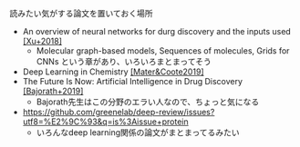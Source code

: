 読みたい気がする論文を置いておく場所

* An overview of neural networks for durg discovery and the inputs used [[Xu+2018]](https://www.tandfonline.com/doi/full/10.1080/17460441.2018.1547278)
  * Molecular graph-based models, Sequences of molecules, Grids for CNNs という章があり、いろいろまとまってそう
* Deep Learning in Chemistry [[Mater&Coote2019]](https://pubs.acs.org/doi/10.1021/acs.jcim.9b00266)
* The Future Is Now: Artificial Intelligence in Drug Discovery [[Bajorath+2019]](https://doi.org/10.1021/acs.jmedchem.9b00805)
  * Bajorath先生はこの分野のエラい人なので、ちょっと気になる
* https://github.com/greenelab/deep-review/issues?utf8=%E2%9C%93&q=is%3Aissue+protein
  * いろんなdeep learning関係の論文がまとまってるみたい
